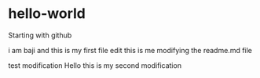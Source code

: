 # hello-world
Starting with github

i am baji and this is my first file edit
this is me modifying the readme.md file

test modification
Hello this is my second modification


